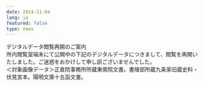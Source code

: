 ```yaml
---
date: 2014-11-04
lang: ja
featured: false
type: news
---
```

デジタルデータ閲覧再開のご案内<br/>
所内閲覧室端末にて公開中の下記のデジタルデータにつきまして、閲覧を再開いたしました。ご迷惑をおかけして申し訳ございませんでした。<br/>
＜対象画像データ＞正倉院事務所所蔵東南院文書。書陵部所蔵九条家旧蔵史料・伏見宮本。陽明文庫十五函文書。
